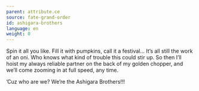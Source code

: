 ```yaml
---
parent: attribute.ce
source: fate-grand-order
id: ashigara-brothers
language: en
weight: 0
---
```


Spin it all you like. Fill it with pumpkins, call it a festival… It’s all still the work of an oni. Who knows what kind of trouble this could stir up.
So then I’ll hoist my always reliable partner on the back of my golden chopper, and we’ll come zooming in at full speed, any time.

’Cuz who are we? We’re the Ashigara Brothers!!!
